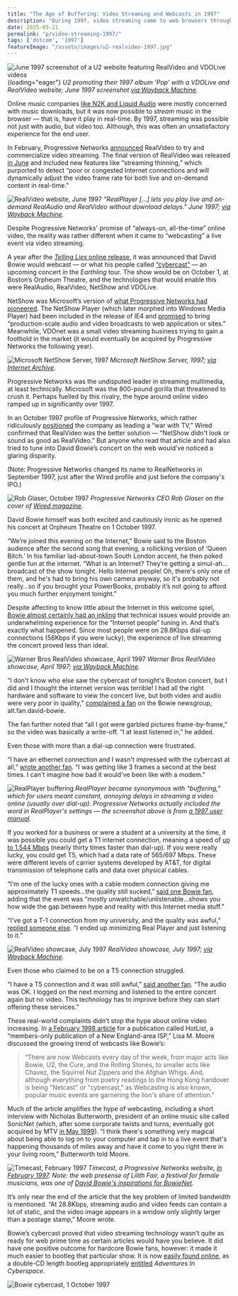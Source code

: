 ```yaml
---
title: "The Age of Buffering: Video Streaming and Webcasts in 1997"
description: "During 1997, video streaming came to web browsers through plug-ins like RealVideo, VDOLive and Microsoft's NetShow. David Bowie even attempted to 'cybercast' one of his concerts that year."
date: 2025-05-21
permalink: "p/video-streaming-1997/"
tags: ['dotcom', '1997']
featureImage: "/assets/images/u2-realvideo-1997.jpg"
---
```


![June 1997 screenshot of a U2 website featuring RealVideo and VDOLive videos](/assets/images/u2-realvideo-1997.jpg){loading="eager"}
*U2 promoting their 1997 album 'Pop' with a VDOLive and RealVideo website; June 1997 screenshot [via Wayback Machine](https://web.archive.org/web/19970606214424/http://www.secondcoming.com/u2/index2.html).*

Online music companies [like N2K and Liquid Audio](/p/digital-music-sales-1997/) were mostly concerned with music downloads, but it was now possible to *stream* music in the browser — that is, have it play in real-time. By 1997, streaming was possible not just with audio, but video too. Although, this was often an unsatisfactory experience for the end user.

In February, Progressive Networks [announced](https://web.archive.org/web/19980122000048/http://www.real.com/corporate/pressroom/pr/realvideo.html) RealVideo to try and commercialize video streaming. The final version of RealVideo was released [in June](https://web.archive.org/web/19980121235925/http://www.real.com/corporate/pressroom/pr/4.0release.html) and included new features like “streaming thinning,” which purported to detect “poor or congested Internet connections and will dynamically adjust the video frame rate for both live and on-demand content in real-time.”

![RealVideo website, June 1997](/assets/images/realvideo-website-june1997.jpg)
*"RealPlayer [...] lets you play live and on-demand RealAudio and RealVideo without download delays." June 1997; [via Wayback Machine](https://web.archive.org/web/19970605005952/http://www.real.com/products/player/index.html).*

Despite Progressive Networks' promise of “always-on, all-the-time” online video, the reality was rather different when it came to “webcasting” a live event via video streaming.

A year after the [*Telling Lies* online release](/p/online-music-distribution-1996/), it was announced that David Bowie would webcast — or what his people called [“cybercast”](https://www.davidbowie.com/1997/1997/09/25/david-bowie-sets-his-first-ever-live-cybercast-performance-wednesday-october-1-from-bostons-orpheum-theatre) — an upcoming concert in the *Earthling* tour. The show would be on October 1, at Boston’s Orpheum Theatre, and the technologies that would enable this were RealAudio, RealVideo, NetShow and VDOLive. 

NetShow was Microsoft’s version of [what Progressive Networks had pioneered](/p/state-of-online-music-1996/). The NetShow Player (which later morphed into Windows Media Player) had been included in the release of IE4 and [promised](https://web.archive.org/web/20000816010537/http://www.checkpoint.com/press/partners/1997/netshow9703.html) to bring “production-scale audio and video broadcasts to web application or sites.” Meanwhile, VDOnet was a small video streaming business trying to gain a foothold in the market (it would eventually be acquired by Progressive Networks the following year).

![Microsoft NetShow Server, 1997](/assets/images/microsoft-nsserver-1997.png)
*Microsoft NetShow Server, 1997; [via Internet Archive](https://archive.org/details/nsserver).*

Progressive Networks was the undisputed leader in streaming multimedia, at least technically. Microsoft was the 800-pound gorilla that threatened to crush it. Perhaps fuelled by this rivalry, the hype around online video ramped up in significantly over 1997. 

In an October 1997 profile of Progressive Networks, which rather ridiculously [positioned](https://www.wired.com/1997/10/progressive/) the company as leading a “war with TV,” Wired confirmed that RealVideo was the better solution — “NetShow didn't look or sound as good as RealVideo.” But anyone who read that article and had also tried to tune into David Bowie’s concert on the web would’ve noticed a glaring disparity.

(Note: Progressive Networks changed its name to RealNetworks in September 1997, just after the Wired profile and just before the company's IPO.)

![Rob Glaser, October 1997](/assets/images/rob-glaser-wired-oct1997.jpg)
*Progressive Networks CEO Rob Glaser on the cover of [Wired magazine](https://archive.org/details/eu_Wired-1997-10_OCR/).*

David Bowie himself was both excited and cautiously ironic as he opened his concert at Orpheum Theatre on 1 October 1997.

“We’re joined this evening on the Internet,” Bowie said to the Boston audience after the second song that evening, a rollicking version of ‘Queen Bitch.’ In his familiar lad-about-town South London accent, he then poked gentle fun at the internet. “What is an Internet? They’re getting a simul-ah…broadcast of the show tonight. Hello Internet people! Oh, there's only one of them, and he's had to bring his own camera anyway, so it's probably not really…so if you brought your PowerBooks, probably it’s not going to afford you much further enjoyment tonight.”

Despite affecting to know little about the Internet in this welcome spiel, [Bowie almost certainly had an inkling](/p/david-bowie-website-1995-1997/) that technical issues would provide an underwhelming experience for the “Internet people” tuning in. And that’s exactly what happened. Since most people were on 28.8Kbps dial-up connections (56Kbps if you were lucky), the experience of live streaming the concert proved less than ideal.

![Warner Bros RealVideo showcase, April 1997](/assets/images/warnerbros-realvideo-1997.jpg)
*Warner Bros RealVideo showcase, April 1997; [via Wayback Machine](https://web.archive.org/web/19970406114421/http://www.warnerbros.com/realvideo/).*

“I don't know who else saw the cybercast of tonight's Boston concert, but I did and I thought the internet version was terrible! I had all the right hardware and software to view the concert live, but both video and audio were very poor in quality,” [complained a fan](https://groups.google.com/g/alt.fan.david-bowie/c/fdfm431yKFk/m/ErpGuathUg0J) on the Bowie newsgroup, alt.fan.david-bowie.

The fan further noted that “all I got were garbled pictures frame-by-frame,” so the video was basically a write-off. “I at least listened in,” he added.

Even those with more than a dial-up connection were frustrated.

“I have an ethernet connection and I wasn't impressed with the cybercast at all,” [wrote another fan](https://groups.google.com/g/alt.fan.david-bowie/c/1aMc8qVwBPU/m/S6tbWzqw6gsJ). “I was getting like 3 frames a second at the best times. I can't imagine how bad it would've been like with a modem.”

![RealPlayer buffering](/assets/images/buffer-realplayer-1997.jpg)
*RealPlayer became synonymous with "buffering," which for users meant constant, annoying delays in streaming a video online (usually over dial-up). Progressive Networks actually included the word in RealPlayer's settings — the screenshot above is from [a 1997 user manual](https://archive.org/details/pplus40/page/n1/mode/2up).*

If you worked for a business or were a student at a university at the time, it was possible you could get a T1 internet connection, meaning a speed of [up to 1.544 Mbps](https://oneringnetworks.com/what-is-a-t1-line-and-how-fast-is-t1-internet) (nearly thirty times faster than dial-up). If you were really lucky, you could get T5, which had a data rate of 565/697 Mbps. These were different levels of carrier systems developed by AT&T, for digital transmission of telephone calls and data over physical cables.

“I'm one of the lucky ones with a cable modem connection giving me approximately T1 speeds...the quality still sucked,” [said one Bowie fan](https://groups.google.com/g/alt.fan.david-bowie/c/1aMc8qVwBPU/m/L25ffhgfaUUJ), adding that the event was “mostly unwatchable/unlistenable...shows you how wide the gap between hype and reality with this Internet media stuff.”

“I've got a T-1 connection from my university, and the quality was awful,” [replied someone else](https://groups.google.com/g/alt.fan.david-bowie/c/1aMc8qVwBPU/m/L9FM9o6LJQMJ). “I ended up minimizing Real Player and just listening to it.”

![RealVideo showcase, July 1997](/assets/images/realvideo-showcase-july1997.jpg)
*RealVideo showcase, July 1997; [via Wayback Machine](https://web.archive.org/web/19970711084933/http://www.real.com/products/realvideo/index.html).*

Even those who claimed to be on a T5 connection struggled.

“I have a T5 connection and it was still awful,” [said another fan](https://groups.google.com/g/alt.fan.david-bowie/c/1aMc8qVwBPU/m/KxCLJGyD2UMJ). “The audio was OK. I logged on the next morning and listened to the entire concert again but no video. This technology has to improve before they can start offering these services.”

These real-world complaints didn’t stop the hype about online video increasing. In [a February 1998 article](https://writebyte.com/pages/art_hl1.htm) for a publication called HotList, a “members-only publication of a New England-area ISP,” Lisa M. Moore discussed the growing trend of webcasts like Bowie’s:

> “There are now Webcasts every day of the week, from major acts like Bowie, U2, the Cure, and the Rolling Stones, to smaller acts like Chavez, the Squirrel Nut Zippers and the Afghan Whigs. And, although everything from poetry readings to the Hong Kong handover is being "Netcast" or "cybercast," as Webcasting is also known, popular music events are garnering the lion's share of attention.”

Much of the article amplifies the hype of webcasting, including a short interview with Nicholas Butterworth, president of an online music site called SonicNet (which, after some corporate twists and turns, eventually got acquired by MTV [in May 1999](https://archive.nytimes.com/www.nytimes.com/library/tech/99/05/cyber/articles/21mtv.html)). “I think there's something very magical about being able to log on to your computer and tap in to a live event that's happening thousands of miles away and have it come to you right there in your living room,” Butterworth told Moore. 

![Timecast, February 1997](/assets/images/timecast-feb1997.jpg)
*Timecast, a Progressive Networks website, [in February 1997](https://web.archive.org/web/19970201160511/http://www.timecast.com/). Note: the web presense of Lilith Fair, a festival for female musicians, was one of [David Bowie's inspirations for BowieNet](/p/bowienet-the-inside-story/).*

It’s only near the end of the article that the key problem of limited bandwidth is mentioned. “At 28.8Kbps, streaming audio and video feeds can contain a lot of static, and the video image appears in a window only slightly larger than a postage stamp,” Moore wrote. 

Bowie’s cybercast proved that video streaming technology wasn’t quite as ready for web prime time as certain articles would have you believe. It did have one positive outcome for hardcore Bowie fans, however: it made it much easier to bootleg that particular show. It is now [easily found online](https://www.youtube.com/watch?v=panMBhQyEts), as a double-CD length bootleg appropriately [entitled](https://www.discogs.com/David-Bowie-Adventures-In-Cyberspace/release/6836489) *Adventures In Cyberspace*.

![Bowie cybercast, 1 October 1997](/assets/images/bowie-cybercast-1997.jpg)